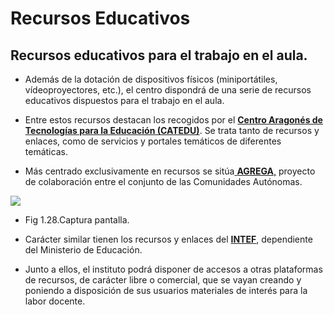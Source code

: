 
# Recursos Educativos

## **Recursos educativos para el trabajo en el aula.**

- Además de la dotación de dispositivos físicos (miniportátiles, vídeoproyectores, etc.), el centro dispondrá de una serie de recursos educativos dispuestos para el trabajo en el aula.
- Entre estos recursos destacan los recogidos por el [**Centro Aragonés de Tecnologías para la Educación (CATEDU)**](http://catedu.es/webcatedu/). Se trata tanto de recursos y enlaces, como de servicios y portales temáticos de diferentes temáticas.

- Más centrado exclusivamente en recursos se sitúa[ ****AGREGA****,](http://agrega.educacion.es/visualizadorcontenidos2/Portada/Portada.do) proyecto de colaboración entre el conjunto de las Comunidades Autónomas.

![](capturadaagrega.jpg)
- Fig 1.28.Captura pantalla.

- Carácter similar tienen los recursos y enlaces del [**INTEF**](http://www.ite.educacion.es/), dependiente del Ministerio de Educación.
- Junto a ellos, el instituto podrá disponer de accesos a otras plataformas de recursos, de carácter libre o comercial, que se vayan creando y poniendo a disposición de sus usuarios materiales de interés para la labor docente.

 

